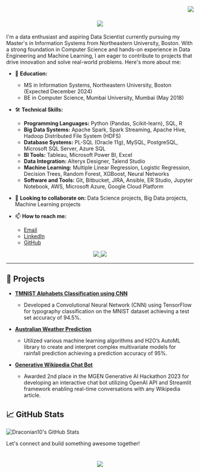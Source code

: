 <img align="right" src="https://api.visitorbadge.io/api/visitors?path=https%3A%2F%2Fgithub.com%2FDraconian10%2FDraconian10&labelColor=%23ee4b2b&countColor=%23ffffff" />

<h1 align="center">
    <img src="https://readme-typing-svg.herokuapp.com/?font=Righteous&size=40&center=true&color=F70000&vCenter=true&width=500&height=70&duration=4000&lines=Hi+There!+👋;+I'm+Yash+Pankhania!;" />
</h1>

I'm a data enthusiast and aspiring Data Scientist currently pursuing my Master's in Information Systems from Northeastern University, Boston. With a strong foundation in Computer Science and hands-on experience in Data Engineering and Machine Learning, I am eager to contribute to projects that drive innovation and solve real-world problems. Here's more about me:

- 🏫 **Education:** 
    - MS in Information Systems, Northeastern University, Boston (Expected December 2024)
    - BE in Computer Science, Mumbai University, Mumbai (May 2018)
    
- 🛠 **Technical Skills:** 
    - **Programming Languages:** Python (Pandas, Scikit-learn), SQL, R
    - **Big Data Systems:** Apache Spark, Spark Streaming, Apache Hive, Hadoop Distributed File System (HDFS)
    - **Database Systems:** PL-SQL (Oracle 11g), MySQL, PostgreSQL, Microsoft SQL Server, Azure SQL
    - **BI Tools:** Tableau, Microsoft Power BI, Excel
    - **Data Integration:** Alteryx Designer, Talend Studio
    - **Machine Learning:** Multiple Linear Regression, Logistic Regression, Decision Trees, Random Forest, XGBoost, Neural Networks
    - **Software and Tools:** Git, Bitbucket, JIRA, Ansible, ER Studio, Jupyter Notebook, AWS, Microsoft Azure, Google Cloud Platform

- 🤝 **Looking to collaborate on:** Data Science projects, Big Data projects, Machine Learning projects

- 📫 **How to reach me:** 
    - [Email](mailto:pankhania.y@northeastern.edu)
    - [LinkedIn](https://linkedin.com/in/yash-pankhania)
    - [GitHub](https://github.com/Draconian10)

<div align="center"> 
  <a href="mailto:y.pankhania@somaiya.edu">
    <img src="https://img.shields.io/badge/Gmail-D14836?style=for-the-badge&logo=gmail&logoColor=white" />
  </a>
  <a href="https://linkedin.com/in/yash-pankhania" target="_blank">
    <img src="https://img.shields.io/badge/linkedin-%230077B5.svg?style=for-the-badge&logo=linkedin&logoColor=white" target="_blank" />
  </a>
</div>

 <hr/>

## 🔧 Projects

- **[TMNIST Alphabets Classification using CNN](https://github.com/Draconian10/TMNIST_Alphabets_Classification_Using_CNN)**
    - Developed a Convolutional Neural Network (CNN) using TensorFlow for typography classification on the MNIST dataset achieving a test set accuracy of 94.5%.

- **[Australian Weather Prediction](https://github.com/Draconian10/Australia_Weather_Prediction)**
    - Utilized various machine learning algorithms and H2O’s AutoML library to create and interpret complex multivariate models for rainfall prediction achieving a prediction accuracy of 95%.

- **[Generative Wikipedia Chat Bot](https://github.com/Draconian10/WikiBotPro)**
    - Awarded 2nd place in the MGEN Generative AI Hackathon 2023 for developing an interactive chat bot utilizing OpenAI API and Streamlit framework enabling real-time conversations with any Wikipedia article.

## 📈 GitHub Stats

![Draconian10's GitHub Stats](https://github-readme-stats.vercel.app/api?username=Draconian10&show_icons=true&theme=radical)

Let's connect and build something awesome together!

<h1 align="center">
    <img src="https://readme-typing-svg.herokuapp.com/?font=Righteous&size=40&center=true&color=F70000&vCenter=true&width=500&height=70&duration=4000&lines=Let's+Connect!;" />
</h1>
